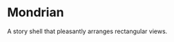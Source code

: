 Mondrian
=======================================
A story shell that pleasantly arranges rectangular views.
